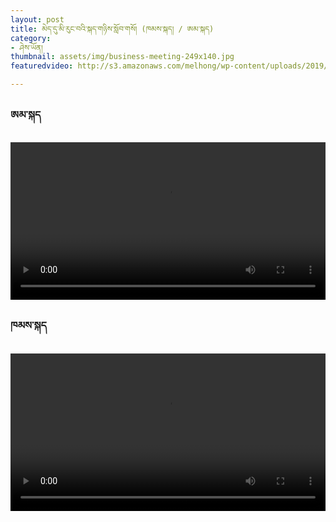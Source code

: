 ```yaml
---
layout: post
title: མེད་དུ་མི་རུང་བའི་སྐད་གཉིས་སློབ་གསོ། (ཁམས་སྐད། / ཨམ་སྐད)
category:
- ཤེས་ཡོན།
thumbnail: assets/img/business-meeting-249x140.jpg
featuredvideo: http://s3.amazonaws.com/melhong/wp-content/uploads/2019/04/26001435/B-S-final-Kham.mp4

---
```

<h3>ཨམ་སྐད</h3>

<video controls width="100%" src="http://s3.amazonaws.com/melhong/wp-content/uploads/2019/04/26001917/B-S-final-Amdo.mp4">
</video>

<h3>ཁམས་སྐད</h3>
<video controls width="100%" src="http://s3.amazonaws.com/melhong/wp-content/uploads/2019/04/26001435/B-S-final-Kham.mp4">

</video>